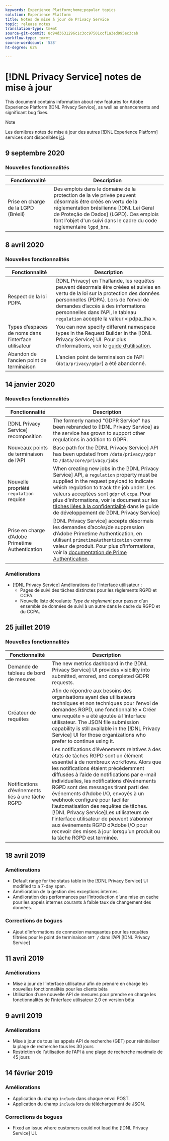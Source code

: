 ```yaml
---
keywords: Experience Platform;home;popular topics
solution: Experience Platform
title: Notes de mise à jour de Privacy Service
topic: release notes
translation-type: tm+mt
source-git-commit: 8c94d3631296c1c3cc97501ccf1a3ed995ec3cab
workflow-type: tm+mt
source-wordcount: '538'
ht-degree: 62%

---
```



# [!DNL Privacy Service] notes de mise à jour

This document contains information about new features for Adobe Experience Platform [!DNL Privacy Service], as well as enhancements and significant bug fixes.

>[!NOTE]
>
>Les dernières notes de mise à jour des autres [!DNL Experience Platform] services sont disponibles [ici](../release-notes/latest/latest.md).

## 9 septembre 2020

### Nouvelles fonctionnalités

| Fonctionnalité | Description |
| --- | --- |
| Prise en charge de la LGPD (Brésil) | Des emplois dans le domaine de la protection de la vie privée peuvent désormais être créés en vertu de la réglementation brésilienne [!DNL Lei Geral de Proteção de Dados] (LGPD). Ces emplois font l&#39;objet d&#39;un suivi dans le cadre du code réglementaire `lgpd_bra`. |

## 8 avril 2020

### Nouvelles fonctionnalités

| Fonctionnalité | Description |
| --- | --- |
| Respect de la loi PDPA | [!DNL Privacy] en Thaïlande, les requêtes peuvent désormais être créées et suivies en vertu de la loi sur la protection des données personnelles (PDPA). Lors de l’envoi de demandes d’accès à des informations personnelles dans l’API, le tableau `regulation` accepte la valeur « pdpa_tha ». |
| Types d’espaces de noms dans l’interface utilisateur | You can now specify different namespace types in the Request Builder in the [!DNL Privacy Service] UI. Pour plus d’informations, voir le [guide d’utilisation](ui/user-guide.md). |
| Abandon de l’ancien point de terminaison | L’ancien point de terminaison de l’API (`data/privacy/gdpr`) a été abandonné. |

## 14 janvier 2020

### Nouvelles fonctionnalités

| Fonctionnalité | Description |
| --- | --- |
| [!DNL Privacy Service] recomposition | The formerly named &quot;GDPR Service&quot; has been rebranded to [!DNL Privacy Service] as the service has grown to support other regulations in addition to GDPR. |
| Nouveaux points de terminaison de l’API | Base path for the [!DNL Privacy Service] API has been updated from `/data/privacy/gdpr` to `/data/core/privacy/jobs` |
| Nouvelle propriété `regulation` requise | When creating new jobs in the [!DNL Privacy Service] API, a `regulation` property must be supplied in the request payload to indicate which regulation to track the job under. Les valeurs acceptées sont `gdpr` et `ccpa`. Pour plus d’informations, voir le document sur les [tâches liées à la confidentialité](api/privacy-jobs.md) dans le guide de développement de [!DNL Privacy Service] |
| Prise en charge d’Adobe Primetime Authentication | [!DNL Privacy Service] accepte désormais les demandes d’accès/de suppression d’Adobe Primetime Authentication, en utilisant `primetimeAuthentication` comme valeur de produit. Pour plus d’informations, voir la [documentation de Prime Authentication](http://tve.helpdocsonline.com/how-to-make-a-privacy-request). |

### Améliorations

* [!DNL Privacy Service] Améliorations de l’interface utilisateur :
   * Pages de suivi des tâches distinctes pour les règlements RGPD et CCPA.
   * Nouvelle liste déroulante *Type de règlement* pour passer d’un ensemble de données de suivi à un autre dans le cadre du RGPD et du CCPA.

## 25 juillet 2019

### Nouvelles fonctionnalités

| Fonctionnalité | Description |
| --- | --- |
| Demande de tableau de bord de mesures | The new metrics dashboard in the [!DNL Privacy Service] UI provides visibility into submitted, errored, and completed GDPR requests. |
| Créateur de requêtes | Afin de répondre aux besoins des organisations ayant des utilisateurs techniques et non techniques pour l’envoi de demandes RGPD, une fonctionnalité « Créer une requête » a été ajoutée à l’interface utilisateur. The JSON file submission capability is still available in the [!DNL Privacy Service] UI for those organizations who prefer to continue using it. |
| Notifications d’événements liés à une tâche RGPD | Les notifications d’événements relatives à des états de tâches RGPD sont un élément essentiel à de nombreux workflows. Alors que les notifications étaient précédemment diffusées à l’aide de notifications par e-mail individuelles, les notifications d’événements RGPD sont des messages tirant parti des événements d’Adobe I/O, envoyés à un webhook configuré pour faciliter l’automatisation des requêtes de tâches. [!DNL Privacy Service]Les utilisateurs de l’interface utilisateur de peuvent s’abonner aux événements RGPD d’Adobe I/O pour recevoir des mises à jour lorsqu’un produit ou la tâche RGPD est terminée. |

## 18 avril 2019

### Améliorations

* Default range for the status table in the [!DNL Privacy Service] UI modified to a 7-day span.
* Amélioration de la gestion des exceptions internes.
* Amélioration des performances par l’introduction d’une mise en cache pour les appels internes courants à faible taux de changement des données.

### Corrections de bogues

* Ajout d’informations de connexion manquantes pour les requêtes filtrées pour le point de terminaison `GET /` dans l’API [!DNL Privacy Service]

## 11 avril 2019

### Améliorations

* Mise à jour de l’interface utilisateur afin de prendre en charge les nouvelles fonctionnalités pour les clients bêta
* Utilisation d’une nouvelle API de mesures pour prendre en charge les fonctionnalités de l’interface utilisateur 2.0 en version bêta

## 9 avril 2019

### Améliorations

* Mise à jour de tous les appels API de recherche (GET) pour réinitialiser la plage de recherche tous les 30 jours
* Restriction de l’utilisation de l’API à une plage de recherche maximale de 45 jours

## 14 février 2019

### Améliorations

* Application du champ `include` dans chaque envoi POST.
* Application du champ `include` lors du téléchargement de JSON.

### Corrections de bogues

* Fixed an issue where customers could not load the [!DNL Privacy Service] UI.